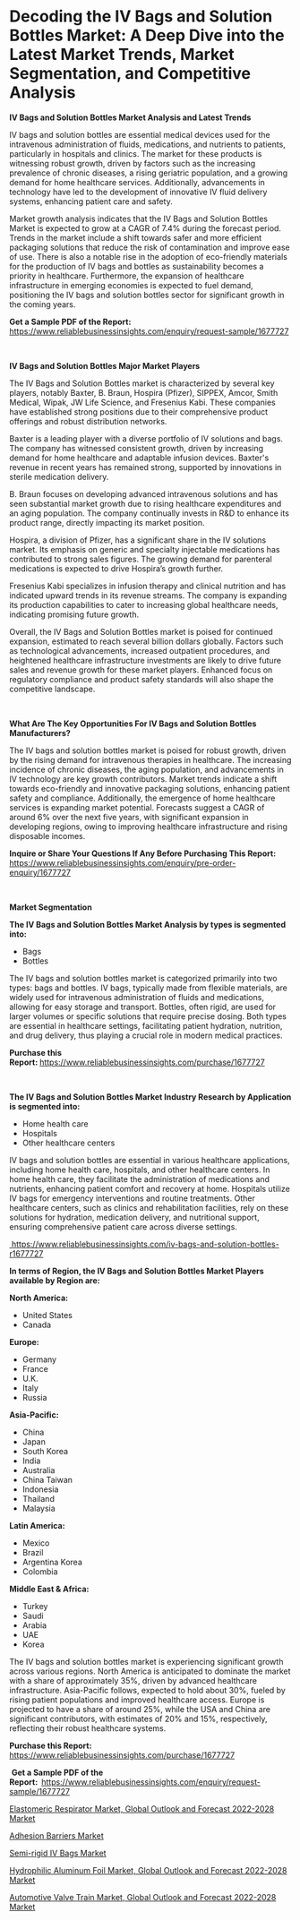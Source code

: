 <p><h1>Decoding the IV Bags and Solution Bottles Market: A Deep Dive into the Latest Market Trends, Market Segmentation, and Competitive Analysis</h1></p><p><strong>IV Bags and Solution Bottles Market Analysis and Latest Trends</strong></p>
<p><p>IV bags and solution bottles are essential medical devices used for the intravenous administration of fluids, medications, and nutrients to patients, particularly in hospitals and clinics. The market for these products is witnessing robust growth, driven by factors such as the increasing prevalence of chronic diseases, a rising geriatric population, and a growing demand for home healthcare services. Additionally, advancements in technology have led to the development of innovative IV fluid delivery systems, enhancing patient care and safety.</p><p>Market growth analysis indicates that the IV Bags and Solution Bottles Market is expected to grow at a CAGR of 7.4% during the forecast period. Trends in the market include a shift towards safer and more efficient packaging solutions that reduce the risk of contamination and improve ease of use. There is also a notable rise in the adoption of eco-friendly materials for the production of IV bags and bottles as sustainability becomes a priority in healthcare. Furthermore, the expansion of healthcare infrastructure in emerging economies is expected to fuel demand, positioning the IV bags and solution bottles sector for significant growth in the coming years.</p></p>
<p><strong>Get a Sample PDF of the Report:&nbsp;</strong> <a href="https://www.reliablebusinessinsights.com/enquiry/request-sample/1677727?utm_campaign=102&utm_medium=2&utm_source=Github&utm_content=ia&utm_term=14102024&utm_id=iv-bags-and-solution-bottles">https://www.reliablebusinessinsights.com/enquiry/request-sample/1677727</a></p>
<p>&nbsp;</p>
<p><strong>IV Bags and Solution Bottles Major Market Players</strong></p>
<p><p>The IV Bags and Solution Bottles market is characterized by several key players, notably Baxter, B. Braun, Hospira (Pfizer), SIPPEX, Amcor, Smith Medical, Wipak, JW Life Science, and Fresenius Kabi. These companies have established strong positions due to their comprehensive product offerings and robust distribution networks.</p><p>Baxter is a leading player with a diverse portfolio of IV solutions and bags. The company has witnessed consistent growth, driven by increasing demand for home healthcare and adaptable infusion devices. Baxter's revenue in recent years has remained strong, supported by innovations in sterile medication delivery.</p><p>B. Braun focuses on developing advanced intravenous solutions and has seen substantial market growth due to rising healthcare expenditures and an aging population. The company continually invests in R&D to enhance its product range, directly impacting its market position.</p><p>Hospira, a division of Pfizer, has a significant share in the IV solutions market. Its emphasis on generic and specialty injectable medications has contributed to strong sales figures. The growing demand for parenteral medications is expected to drive Hospira’s growth further.</p><p>Fresenius Kabi specializes in infusion therapy and clinical nutrition and has indicated upward trends in its revenue streams. The company is expanding its production capabilities to cater to increasing global healthcare needs, indicating promising future growth.</p><p>Overall, the IV Bags and Solution Bottles market is poised for continued expansion, estimated to reach several billion dollars globally. Factors such as technological advancements, increased outpatient procedures, and heightened healthcare infrastructure investments are likely to drive future sales and revenue growth for these market players. Enhanced focus on regulatory compliance and product safety standards will also shape the competitive landscape.</p></p>
<p>&nbsp;</p>
<p><strong>What Are The Key Opportunities For IV Bags and Solution Bottles Manufacturers?</strong></p>
<p><p>The IV bags and solution bottles market is poised for robust growth, driven by the rising demand for intravenous therapies in healthcare. The increasing incidence of chronic diseases, the aging population, and advancements in IV technology are key growth contributors. Market trends indicate a shift towards eco-friendly and innovative packaging solutions, enhancing patient safety and compliance. Additionally, the emergence of home healthcare services is expanding market potential. Forecasts suggest a CAGR of around 6% over the next five years, with significant expansion in developing regions, owing to improving healthcare infrastructure and rising disposable incomes.</p></p>
<p><strong>Inquire or Share Your Questions If Any Before Purchasing This Report:</strong> <a href="https://www.reliablebusinessinsights.com/enquiry/pre-order-enquiry/1677727?utm_campaign=102&utm_medium=2&utm_source=Github&utm_content=ia&utm_term=14102024&utm_id=iv-bags-and-solution-bottles">https://www.reliablebusinessinsights.com/enquiry/pre-order-enquiry/1677727</a></p>
<p>&nbsp;</p>
<p><strong>Market Segmentation</strong></p>
<p><strong>The IV Bags and Solution Bottles Market Analysis by types is segmented into:</strong></p>
<p><ul><li>Bags</li><li>Bottles</li></ul></p>
<p><p>The IV bags and solution bottles market is categorized primarily into two types: bags and bottles. IV bags, typically made from flexible materials, are widely used for intravenous administration of fluids and medications, allowing for easy storage and transport. Bottles, often rigid, are used for larger volumes or specific solutions that require precise dosing. Both types are essential in healthcare settings, facilitating patient hydration, nutrition, and drug delivery, thus playing a crucial role in modern medical practices.</p></p>
<p><strong>Purchase this Report:&nbsp;</strong><a href="https://www.reliablebusinessinsights.com/purchase/1677727?utm_campaign=102&utm_medium=2&utm_source=Github&utm_content=ia&utm_term=14102024&utm_id=iv-bags-and-solution-bottles">https://www.reliablebusinessinsights.com/purchase/1677727</a></p>
<p>&nbsp;</p>
<p><strong>The IV Bags and Solution Bottles Market Industry Research by Application is segmented into:</strong></p>
<p><ul><li>Home health care</li><li>Hospitals</li><li>Other healthcare centers</li></ul></p>
<p><p>IV bags and solution bottles are essential in various healthcare applications, including home health care, hospitals, and other healthcare centers. In home health care, they facilitate the administration of medications and nutrients, enhancing patient comfort and recovery at home. Hospitals utilize IV bags for emergency interventions and routine treatments. Other healthcare centers, such as clinics and rehabilitation facilities, rely on these solutions for hydration, medication delivery, and nutritional support, ensuring comprehensive patient care across diverse settings.</p></p>
<p><a href="https://www.reliablebusinessinsights.com/iv-bags-and-solution-bottles-r1677727?utm_campaign=102&utm_medium=2&utm_source=Github&utm_content=ia&utm_term=14102024&utm_id=iv-bags-and-solution-bottles">&nbsp;https://www.reliablebusinessinsights.com/iv-bags-and-solution-bottles-r1677727</a></p>
<p><strong>In terms of Region, the IV Bags and Solution Bottles Market Players available by Region are:</strong></p>
<p>
    <p> <strong> North America: </strong>
        <ul>
            <li>United States</li>
            <li>Canada</li>
        </ul>
        </p> 
    <p> <strong> Europe: </strong>
        <ul>
            <li>Germany</li>
            <li>France</li>
            <li>U.K.</li>
            <li>Italy</li>
            <li>Russia</li>
        </ul>
        </p> 
    <p> <strong> Asia-Pacific: </strong>
        <ul>
            <li>China</li>
            <li>Japan</li>
            <li>South Korea</li>
            <li>India</li>
            <li>Australia</li>
            <li>China Taiwan</li>
            <li>Indonesia</li>
            <li>Thailand</li>
            <li>Malaysia</li>
        </ul>
        </p> 
    <p> <strong> Latin America: </strong>
        <ul>
            <li>Mexico</li>
            <li>Brazil</li>
            <li>Argentina Korea</li>
            <li>Colombia</li>
        </ul>
        </p> 
    <p> <strong> Middle East & Africa: </strong>
        <ul>
            <li>Turkey</li>
            <li>Saudi</li>
            <li>Arabia</li>
            <li>UAE</li>
            <li>Korea</li>
        </ul>
    </p>
    </p>
<p><p>The IV bags and solution bottles market is experiencing significant growth across various regions. North America is anticipated to dominate the market with a share of approximately 35%, driven by advanced healthcare infrastructure. Asia-Pacific follows, expected to hold about 30%, fueled by rising patient populations and improved healthcare access. Europe is projected to have a share of around 25%, while the USA and China are significant contributors, with estimates of 20% and 15%, respectively, reflecting their robust healthcare systems.</p></p>
<p><strong>Purchase this Report: </strong><a href="https://www.reliablebusinessinsights.com/purchase/1677727?utm_campaign=102&utm_medium=2&utm_source=Github&utm_content=ia&utm_term=14102024&utm_id=iv-bags-and-solution-bottles">https://www.reliablebusinessinsights.com/purchase/1677727</a></p>
<p>&nbsp;<strong>Get a Sample PDF of the Report:&nbsp;&nbsp;</strong><a href="https://www.reliablebusinessinsights.com/enquiry/request-sample/1677727?utm_campaign=102&utm_medium=2&utm_source=Github&utm_content=ia&utm_term=14102024&utm_id=iv-bags-and-solution-bottles">https://www.reliablebusinessinsights.com/enquiry/request-sample/1677727</a></p>
<p><strong></strong></p>
<p><p><a href="https://www.linkedin.com/pulse/elastomeric-respirator-market-global-outlook-forecast-2022-2028-lt0hf?trk=public_post_embed_feed-article-content&utm_campaign=102&utm_medium=2&utm_source=Github&utm_content=ia&utm_term=14102024&utm_id=iv-bags-and-solution-bottles">Elastomeric Respirator Market, Global Outlook and Forecast 2022-2028 Market</a></p><p><a href="https://github.com/sumonsky0m/Market-Research-Report-List-1/blob/main/adhesion-barriers-market.md?utm_campaign=102&utm_medium=2&utm_source=Github&utm_content=ia&utm_term=14102024&utm_id=iv-bags-and-solution-bottles">Adhesion Barriers Market</a></p><p><a href="https://github.com/AnnDiaz698/Market-Research-Report-List-1/blob/main/semi-rigid-iv-bags-market.md?utm_campaign=102&utm_medium=2&utm_source=Github&utm_content=ia&utm_term=14102024&utm_id=iv-bags-and-solution-bottles">Semi-rigid IV Bags Market</a></p><p><a href="https://www.linkedin.com/pulse/hydrophilic-aluminum-foil-market-global-outlook-forecast-bybzf?trk=public_post_embed_feed-article-content&utm_campaign=102&utm_medium=2&utm_source=Github&utm_content=ia&utm_term=14102024&utm_id=iv-bags-and-solution-bottles">Hydrophilic Aluminum Foil Market, Global Outlook and Forecast 2022-2028 Market</a></p><p><a href="https://www.linkedin.com/pulse/global-automotive-valve-train-market-outlook-forecast-2022-2028-dt6rf?trk=public_post_embed_feed-article-content&utm_campaign=102&utm_medium=2&utm_source=Github&utm_content=ia&utm_term=14102024&utm_id=iv-bags-and-solution-bottles">Automotive Valve Train Market, Global Outlook and Forecast 2022-2028 Market</a></p></p>